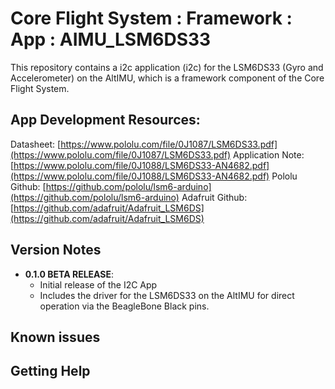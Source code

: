 # Core Flight System : Framework : App : AIMU_LSM6DS33

This repository contains a i2c application (i2c) for the LSM6DS33 (Gyro and Accelerometer) on the AltIMU, which is a framework component of the Core Flight System.

## App Development Resources:

Datasheet: [https://www.pololu.com/file/0J1087/LSM6DS33.pdf](https://www.pololu.com/file/0J1087/LSM6DS33.pdf)
Application Note: [https://www.pololu.com/file/0J1088/LSM6DS33-AN4682.pdf](https://www.pololu.com/file/0J1088/LSM6DS33-AN4682.pdf)
Pololu Github: [https://github.com/pololu/lsm6-arduino](https://github.com/pololu/lsm6-arduino)
Adafruit Github: [https://github.com/adafruit/Adafruit_LSM6DS](https://github.com/adafruit/Adafruit_LSM6DS)

## Version Notes

- **0.1.0 BETA RELEASE**:
  - Initial release of the I2C App
  - Includes the driver for the LSM6DS33 on the AltIMU for direct operation via the BeagleBone Black pins.

## Known issues

## Getting Help


